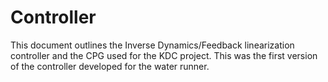 Controller
==========

This document outlines the Inverse Dynamics/Feedback linearization controller and the CPG used for the KDC project. This was the first version of the controller developed for the water runner.
